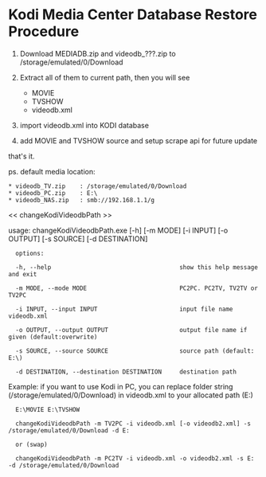 # Kodi Media Center Database Restore Procedure

1. Download MEDIADB.zip and videodb_???.zip to /storage/emulated/0/Download
2. Extract all of them to current path, then you will see

    * MOVIE
    * TVSHOW
    * videodb.xml
	
3. import videodb.xml into KODI database
4. add MOVIE and TVSHOW source and setup scrape api for future update

that's it.

ps. default media location:

	* videodb_TV.zip	: /storage/emulated/0/Download
	* videodb_PC.zip 	: E:\
	* videodb_NAS.zip 	: smb://192.168.1.1/g


<< changeKodiVideodbPath >>

usage: changeKodiVideodbPath.exe [-h] [-m MODE] [-i INPUT] [-o OUTPUT] [-s SOURCE] [-d DESTINATION]

      options:

      -h, --help                                    show this help message and exit
 
      -m MODE, --mode MODE                          PC2PC. PC2TV, TV2TV or TV2PC
 
      -i INPUT, --input INPUT                       input file name videodb.xml 
 
      -o OUTPUT, --output OUTPUT                    output file name if given (default:overwrite)
 
      -s SOURCE, --source SOURCE                    source path (default: E:\)
 
      -d DESTINATION, --destination DESTINATION     destination path
 
Example: if you want to use Kodi in PC, you can replace folder string (/storage/emulated/0/Download) in videodb.xml to your allocated path (E:)

      E:\MOVIE E:\TVSHOW
      
      changeKodiVideodbPath -m TV2PC -i videodb.xml [-o videodb2.xml] -s /storage/emulated/0/Download -d E:
	  
	  or (swap)
	  
	  changeKodiVideodbPath -m PC2TV -i videodb.xml -o videodb2.xml -s E: -d /storage/emulated/0/Download



